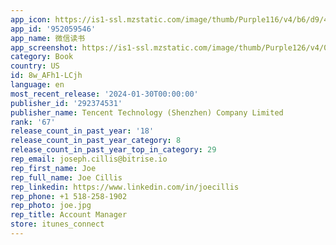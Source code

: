 ```yaml
---
app_icon: https://is1-ssl.mzstatic.com/image/thumb/Purple116/v4/b6/d9/4e/b6d94ef6-1a1f-5959-0a29-8fe40560d55a/AppIcon-0-1x_U007emarketing-0-7-0-85-220.png/1024x1024bb.png
app_id: '952059546'
app_name: 微信读书
app_screenshot: https://is1-ssl.mzstatic.com/image/thumb/Purple126/v4/09/ae/b6/09aeb693-f82b-43c9-d22b-ae11b6c947c7/d96ab871-3313-41cc-aa6f-2cfbd29d33fb_iPhone_11_Pro_Max_-_01.jpg/1242x2688bb.png
category: Book
country: US
id: 8w_AFh1-LCjh
language: en
most_recent_release: '2024-01-30T00:00:00'
publisher_id: '292374531'
publisher_name: Tencent Technology (Shenzhen) Company Limited
rank: '67'
release_count_in_past_year: '18'
release_count_in_past_year_category: 8
release_count_in_past_year_top_in_category: 29
rep_email: joseph.cillis@bitrise.io
rep_first_name: Joe
rep_full_name: Joe Cillis
rep_linkedin: https://www.linkedin.com/in/joecillis
rep_phone: +1 518-258-1902
rep_photo: joe.jpg
rep_title: Account Manager
store: itunes_connect
---
```

